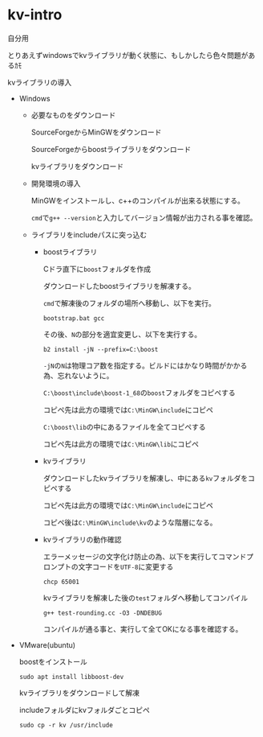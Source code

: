 # kv-intro


自分用

とりあえずwindowsでkvライブラリが動く状態に、もしかしたら色々問題があるｶﾓ

kvライブラリの導入

* Windows

    * 必要なものをダウンロード

        SourceForgeからMinGWをダウンロード

        SourceForgeからboostライブラリをダウンロード

        kvライブラリをダウンロード

    * 開発環境の導入

        MinGWをインストールし、c++のコンパイルが出来る状態にする。

        `cmd`で`g++ --version`と入力してバージョン情報が出力される事を確認。

    * ライブラリをincludeパスに突っ込む

        * boostライブラリ

            Cドラ直下に`boost`フォルダを作成

            ダウンロードしたboostライブラリを解凍する。

            `cmd`で解凍後のフォルダの場所へ移動し、以下を実行。

            `bootstrap.bat gcc`

            その後、`N`の部分を適宜変更し、以下を実行する。

            `b2 install -jN --prefix=C:\boost`

            `-jN`の`N`は物理コア数を指定する。ビルドにはかなり時間がかかる為、忘れないように。

            `C:\boost\include\boost-1_68`の`boost`フォルダをコピペする

            コピペ先は此方の環境では`C:\MinGW\include`にコピペ

            `C:\boost\lib`の中にあるファイルを全てコピペする

            コピペ先は此方の環境では`C:\MinGW\lib`にコピペ

        * kvライブラリ

            ダウンロードしたkvライブラリを解凍し、中にある`kv`フォルダをコピペする

            コピペ先は此方の環境では`C:\MinGW\include`にコピペ

            コピペ後は`C:\MinGW\include\kv`のような階層になる。

        * kvライブラリの動作確認

            エラーメッセージの文字化け防止の為、以下を実行してコマンドプロンプトの文字コードを`UTF-8`に変更する

            `chcp 65001`

            kvライブラリを解凍した後の`test`フォルダへ移動してコンパイル

            `g++ test-rounding.cc -O3 -DNDEBUG`

            コンパイルが通る事と、実行して全てOKになる事を確認する。


* VMware(ubuntu)

    boostをインストール

    `sudo apt install libboost-dev`

    kvライブラリをダウンロードして解凍

    includeフォルダにkvフォルダごとコピペ

    `sudo cp -r kv /usr/include`